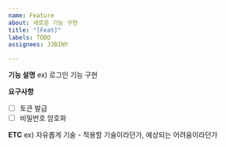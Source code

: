 ```yaml
---
name: Feature
about: 새로운 기능 구현
title: "[Feat]"
labels: TODO
assignees: JJBINY

---
```


**기능 설명**
ex) 로그인 기능 구현

**요구사항**
- [ ] 토큰 발급
- [ ] 비밀번호 암호화

**ETC**
ex) 자유롭게 기술 - 적용할 기술이라던가, 예상되는 어려움이라던가

